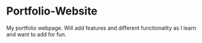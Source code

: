 # Portfolio-Website
My portfolio webpage. Will add features and different functionality as I learn and want to add for fun. 
